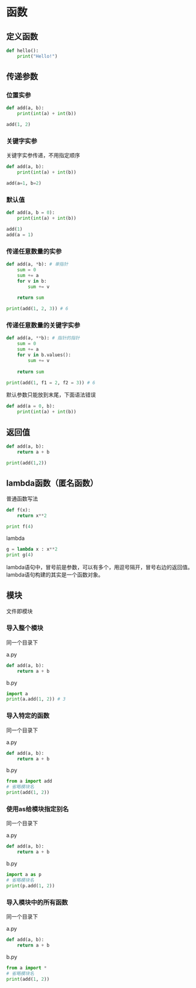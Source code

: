 # 函数

## 定义函数

```python
def hello():
    print("Hello!")
```

## 传递参数

### 位置实参

```python
def add(a, b):
    print(int(a) + int(b))

add(1, 2)
```

### 关键字实参

关键字实参传递，不用指定顺序

```python
def add(a, b):
    print(int(a) + int(b))

add(a=1, b=2)
```

### 默认值

```python
def add(a, b = 0):
    print(int(a) + int(b))

add(1)
add(a = 1)
```

### 传递任意数量的实参

```python
def add(a, *b): # 单指针
    sum = 0
    sum += a
    for v in b:
        sum += v
    
    return sum

print(add(1, 2, 3)) # 6
```

### 传递任意数量的关键字实参

```python
def add(a, **b): # 指针的指针
    sum = 0
    sum += a
    for v in b.values():
        sum += v
    
    return sum

print(add(1, f1 = 2, f2 = 3)) # 6
```

默认参数只能放到末尾，下面语法错误

```python
def add(a = 0, b):
    print(int(a) + int(b))
```

## 返回值

```python
def add(a, b):
    return a + b

print(add(1,2))
```

## lambda函数（匿名函数）

普通函数写法

```python
def f(x):
    return x**2

print f(4)
```

lambda

```python
g = lambda x : x**2
print g(4)
```

lambda语句中，冒号前是参数，可以有多个，用逗号隔开，冒号右边的返回值。lambda语句构建的其实是一个函数对象。

## 模块

文件即模块

### 导入整个模块

同一个目录下

a.py
```python
def add(a, b):
    return a + b
```

b.py
```python
import a
print(a.add(1, 2)) # 3
```

### 导入特定的函数

同一个目录下

a.py
```python
def add(a, b):
    return a + b
```

b.py
```python
from a import add
# 省略模块名
print(add(1, 2))
```

### 使用as给模块指定别名

同一个目录下

a.py
```python
def add(a, b):
    return a + b
```

b.py
```python
import a as p
# 省略模块名
print(p.add(1, 2))
```

### 导入模块中的所有函数

同一个目录下

a.py
```python
def add(a, b):
    return a + b
```

b.py
```python
from a import *
# 省略模块名
print(add(1, 2))
```